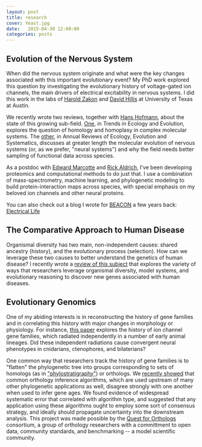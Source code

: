 ```yaml
---
layout: post
title: research
cover: Yeast.jpg
date:   2015-04-30 12:00:00
categories: posts
---
```


## Evolution of the Nervous System

When did the nervous system originate and what were the key changes associated with this important evolutionary
event? My PhD work explored this question by investigating the evolutionary history of voltage-gated ion channels,
the main drivers of electrical excitability in nervous systems. I did this work in the labs of 
[Harold Zakon](http://www.biosci.utexas.edu/neuroscience/HaroldZakon/) and [David Hillis](http://www.zo.utexas.edu/faculty/antisense/)
at University of Texas at Austin. 

We recently wrote two reviews, together with [Hans Hofmann](https://cichlid.biosci.utexas.edu/), about
the state of this growing sub-field. [One](http://www.cell.com/trends/ecology-evolution/fulltext/S0169-5347(15)00302-X), 
in Trends in Ecology and Evolution, explores the question of homology and homoplasy in complex molecular systems. The
[other](http://www.annualreviews.org/doi/abs/10.1146/annurev-ecolsys-110316-023048), in Annual Reviews of Ecology, Evolution
and Systematics, discusses at greater length the molecular evolution of nervous systems (or, as we prefer, "neural systems")
and why the field needs better sampling of functional data across species.

As a postdoc with [Edward Marcotte](http://www.marcottelab.org/index.php/Main_Page) and [Rick Aldrich](https://clm.utexas.edu/AldrichLab/),
I've been developing proteomics and computational methods to do just that. I use a combination of mass-spectrometry, machine learning, and 
phylogenetic modeling to build protein-interaction maps across species, with special emphasis on my beloved ion channels and other neural
proteins.

You can also check out a blog I wrote for [BEACON](http://beacon-center.org/)
a few years back: [Electrical Life](http://beacon-center.org/blog/2013/10/14/beacon-researchers-at-work-electrical-life/)

## The Comparative Approach to Human Disease

Organismal diversity has two main, non-independent causes: shared ancestry (history), and the evolutionary process (selection).
How can we leverage these two causes to better understand the genetics of human disease? I recently wrote a [review of this 
subject](http://www.sciencedirect.com/science/article/pii/S0959437X15000878/) that explores the variety of ways that
researchers leverage organismal diversity, model systems, and evolutionary reasoning to discover new genes associated with
human diseases. 

## Evolutionary Genomics

One of my abiding interests is in reconstructing the history of gene families and in correlating this history with major changes
in morphology or physiology. For instance, [this paper](http://www.pnas.org/content/112/8/E846) explores the history of ion channel
gene families, which radiated independently in a number of early animal lineages. Did these independent radiations cause convergent
neural phenotypes in cnidarians, ctenophores, and bilaterians?

One common way that researchers track the history of gene families is to "flatten" the phylogenetic tree into groups corresponding to 
sets of homologs (as in ["phylostratigraphy"](https://en.wikipedia.org/wiki/Genomic_phylostratigraphy)) or orthologs. We 
[recently showed](https://www.ncbi.nlm.nih.gov/pmc/articles/PMC4943184/) that common orthology inference algorithms, which are used upstream of many other 
phylogenetic applications as well, disagree strongly with one another when used to infer gene ages. We found evidence of widespread systematic
error that correlated with algorithm type, and suggested that any application using these algorithms ought to employ some sort of consensus
strategy, and ideally should propagate uncertainty into the downstream analysis. This project was made possible by the 
[Quest for Orthologs](https://questfororthologs.org/) consortium, a group of orthology researchers with a committment to open data,
 community standards, and benchmarking -- a model scientific community.